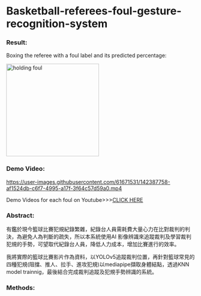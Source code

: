 # Basketball-referees-foul-gesture-recognition-system

### Result:

Boxing the referee with a foul label and its predicted percentage:

<img width="247" alt="holding foul" src="https://user-images.githubusercontent.com/61671531/142389043-f67e4d7b-b0fe-4b87-b5f6-f4308ea43e0b.png">

### Demo Video:

https://user-images.githubusercontent.com/61671531/142387758-af1524db-c6f7-4995-a17f-3f64c57d59a0.mp4

Demo Videos for each foul on Youtube>>>[CLICK HERE](https://www.youtube.com/playlist?list=PLsQ9Nh7BGa-iEB3qGLAQrYaBvTKtaPmK-)

### Abstract:
有鑑於現今籃球比賽犯規紀錄繁雜，紀錄台人員需耗費大量心力在比對裁判的判決，為避免人為判斷的疏失，所以本系統使用AI 影像辨識來追蹤裁判及學習裁判犯規的手勢，可望取代紀錄台人員，降低人力成本，增加比賽進行的效率。
 
我將實際的籃球比賽影片作為資料，以YOLOv5追蹤裁判位置，再針對籃球常見的四種犯規(阻擋、推人、拉手、進攻犯規)以mediapipe擷取身體結點，透過KNN model trainnig，最後結合完成裁判追蹤及犯規手勢辨識的系統。


### Methods:
